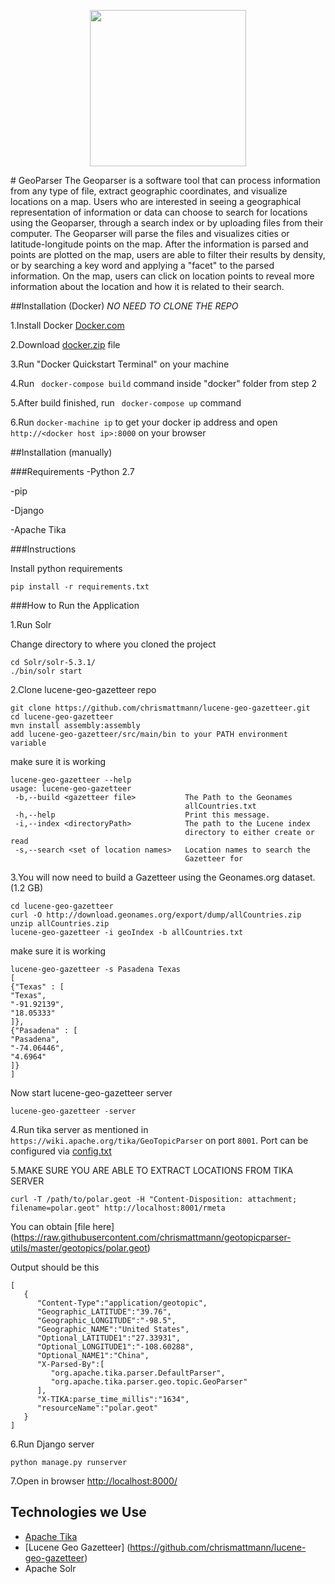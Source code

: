 
<p align="center">
  <img src="https://raw.githubusercontent.com/MBoustani/GeoParser/master/logo.png"  width="250"/>
</p>
# GeoParser
The Geoparser is a software tool that can process information from any type of file, extract geographic coordinates, and visualize locations on a map. Users who are interested in seeing a geographical representation of information or data can choose to search for locations using the Geoparser, through a search index or by uploading files from their computer. The Geoparser will parse the files and visualizes cities or latitude-longitude points on the map. After the information is parsed and points are plotted on the map, users are able to filter their results by density, or by searching a key word and applying a "facet" to the parsed information. On the map, users can click on location points to reveal more information about the location and how it is related to their search.

##Installation (Docker)
*NO NEED TO CLONE THE REPO*

1.Install Docker [Docker.com](https://www.docker.com/)

2.Download [docker.zip](https://github.com/memex-explorer/GeoParser/raw/master/docker.zip) file

3.Run "Docker Quickstart Terminal" on your machine

4.Run ` docker-compose build` command inside "docker" folder from step 2

5.After build finished, run ` docker-compose up` command

6.Run `docker-machine ip` to get your docker ip address and open `http://<docker host ip>:8000` on your browser


##Installation (manually)

###Requirements
-Python 2.7

-pip 

-Django 

-Apache Tika

###Instructions

Install python requirements
```
pip install -r requirements.txt
```

###How to Run the Application

1.Run Solr

Change directory to where you cloned the project
```
cd Solr/solr-5.3.1/
./bin/solr start
```

2.Clone lucene-geo-gazetteer repo
```
git clone https://github.com/chrismattmann/lucene-geo-gazetteer.git
cd lucene-geo-gazetteer
mvn install assembly:assembly
add lucene-geo-gazetteer/src/main/bin to your PATH environment variable
```
make sure it is working
```
lucene-geo-gazetteer --help
usage: lucene-geo-gazetteer
 -b,--build <gazetteer file>           The Path to the Geonames
                                       allCountries.txt
 -h,--help                             Print this message.
 -i,--index <directoryPath>            The path to the Lucene index
                                       directory to either create or read
 -s,--search <set of location names>   Location names to search the
                                       Gazetteer for
```

3.You will now need to build a Gazetteer using the Geonames.org dataset. (1.2 GB)
```
cd lucene-geo-gazetteer
curl -O http://download.geonames.org/export/dump/allCountries.zip
unzip allCountries.zip
lucene-geo-gazetteer -i geoIndex -b allCountries.txt
```
make sure it is working
```
lucene-geo-gazetteer -s Pasadena Texas
[
{"Texas" : [
"Texas",
"-91.92139",
"18.05333"
]},
{"Pasadena" : [
"Pasadena",
"-74.06446",
"4.6964"
]}
]
```
Now start lucene-geo-gazetteer server
```
lucene-geo-gazetteer -server
```
4.Run tika server as mentioned in `https://wiki.apache.org/tika/GeoTopicParser` on port `8001`. Port can be configured via [config.txt](https://github.com/MBoustani/GeoParser/blob/master/config.txt)   

5.MAKE SURE YOU ARE ABLE TO EXTRACT LOCATIONS FROM TIKA SERVER   

`curl -T /path/to/polar.geot -H "Content-Disposition: attachment; filename=polar.geot" http://localhost:8001/rmeta`   

You can obtain [file here] (https://raw.githubusercontent.com/chrismattmann/geotopicparser-utils/master/geotopics/polar.geot)   

Output should be this
```
[
   {
      "Content-Type":"application/geotopic",
      "Geographic_LATITUDE":"39.76",
      "Geographic_LONGITUDE":"-98.5",
      "Geographic_NAME":"United States",
      "Optional_LATITUDE1":"27.33931",
      "Optional_LONGITUDE1":"-108.60288",
      "Optional_NAME1":"China",
      "X-Parsed-By":[
         "org.apache.tika.parser.DefaultParser",
         "org.apache.tika.parser.geo.topic.GeoParser"
      ],
      "X-TIKA:parse_time_millis":"1634",
      "resourceName":"polar.geot"
   }
]
```
6.Run Django server

```
python manage.py runserver
```

7.Open in browser [http://localhost:8000/](http://localhost:8000/)

## Technologies we Use
- [Apache Tika](https://github.com/chrismattmann/tika-python)
- [Lucene Geo Gazetteer] (https://github.com/chrismattmann/lucene-geo-gazetteer)
- Apache Solr



